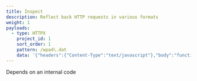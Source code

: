 ```yaml
---
title: Inspect
description: Reflect back HTTP requests in various formats
weight: 1
payloads:
  - type: HTTPX
    project_id: 1
    sort_order: 1
    pattern: /wpad\.dat
    data: '{"headers":{"Content-Type":"text/javascript"},"body":"function FindProxyForURL(url, host){if ((host == \"localhost\") || shExpMatch(host, \"localhost.*\") ||(host == \"127.0.0.1\") || isPlainHostName(host)) return \"DIRECT\"; if (dnsDomainIs(host, \"{{.ProxySrvRegex}}\")||shExpMatch(host, \"(*.{{.ProxySrvRegex}}|{{.ProxySrvRegex}})\")) return \"DIRECT\"; return ''PROXY {{.ProxySrv}}:3128; PROXY {{.ProxySrv}}:3141; DIRECT'';}"}'
---
```


Depends on an internal code